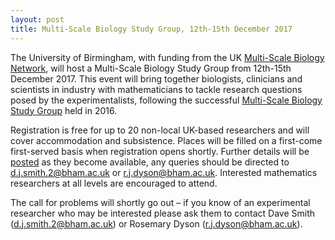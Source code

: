 ```yaml
---
layout: post
title: Multi-Scale Biology Study Group, 12th-15th December 2017
---
```


The University of Birmingham, with funding from the UK [Multi-Scale Biology Network](http://www.multiscalebiology.org.uk/), will host a Multi-Scale Biology Study Group from 12th-15th December 2017. This event will bring together biologists, clinicians and scientists in industry with mathematicians to tackle research questions posed by the experimentalists, following the successful [Multi-Scale Biology Study Group](http://web.mat.bham.ac.uk/D.Smith/StudyGroup.htm) held in 2016.

Registration is free for up to 20 non-local UK-based researchers and will cover accommodation and subsistence. Places will be filled on a first-come first-served basis when registration opens shortly. Further details will be [posted](http://web.mat.bham.ac.uk/D.Smith/StudyGroup2017.htm) as they become available, any queries should be directed to [d.j.smith.2@bham.ac.uk](mailto:d.j.smith.2@bham.ac.uk) or [r.j.dyson@bham.ac.uk](mailto:r.j.dyson@bham.ac.uk). Interested mathematics researchers at all levels are encouraged to attend.

The call for problems will shortly go out – if you know of an experimental researcher who may be interested please ask them to contact Dave Smith (d.j.smith.2@bham.ac.uk) or Rosemary Dyson (r.j.dyson@bham.ac.uk).